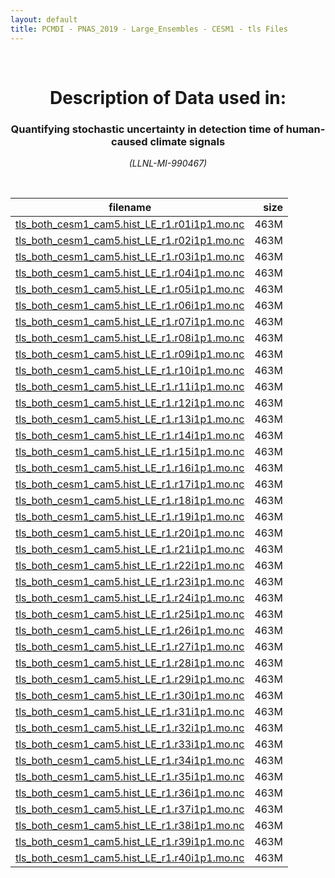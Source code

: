 ```yaml
---
layout: default
title: PCMDI - PNAS_2019 - Large_Ensembles - CESM1 - tls Files
---
```


<br>
<center>
    <p>
        <h1>Description of Data used in:</h1>
        <h3>Quantifying stochastic uncertainty in detection time of human-caused climate signals</h3>
    </p>
    <p><em>(LLNL-MI-990467)</em></p>
</center>
<br>

filename | size
   ---   | ---:
[tls_both_cesm1_cam5.hist_LE_r1.r01i1p1.mo.nc]({{site.baseurl}}/climate-data/PNAS_2019/Large_Ensembles/CESM1/tls/tls_both_cesm1_cam5.hist_LE_r1.r01i1p1.mo.nc) | 463M
[tls_both_cesm1_cam5.hist_LE_r1.r02i1p1.mo.nc]({{site.baseurl}}/climate-data/PNAS_2019/Large_Ensembles/CESM1/tls/tls_both_cesm1_cam5.hist_LE_r1.r02i1p1.mo.nc) | 463M
[tls_both_cesm1_cam5.hist_LE_r1.r03i1p1.mo.nc]({{site.baseurl}}/climate-data/PNAS_2019/Large_Ensembles/CESM1/tls/tls_both_cesm1_cam5.hist_LE_r1.r03i1p1.mo.nc) | 463M
[tls_both_cesm1_cam5.hist_LE_r1.r04i1p1.mo.nc]({{site.baseurl}}/climate-data/PNAS_2019/Large_Ensembles/CESM1/tls/tls_both_cesm1_cam5.hist_LE_r1.r04i1p1.mo.nc) | 463M
[tls_both_cesm1_cam5.hist_LE_r1.r05i1p1.mo.nc]({{site.baseurl}}/climate-data/PNAS_2019/Large_Ensembles/CESM1/tls/tls_both_cesm1_cam5.hist_LE_r1.r05i1p1.mo.nc) | 463M
[tls_both_cesm1_cam5.hist_LE_r1.r06i1p1.mo.nc]({{site.baseurl}}/climate-data/PNAS_2019/Large_Ensembles/CESM1/tls/tls_both_cesm1_cam5.hist_LE_r1.r06i1p1.mo.nc) | 463M
[tls_both_cesm1_cam5.hist_LE_r1.r07i1p1.mo.nc]({{site.baseurl}}/climate-data/PNAS_2019/Large_Ensembles/CESM1/tls/tls_both_cesm1_cam5.hist_LE_r1.r07i1p1.mo.nc) | 463M
[tls_both_cesm1_cam5.hist_LE_r1.r08i1p1.mo.nc]({{site.baseurl}}/climate-data/PNAS_2019/Large_Ensembles/CESM1/tls/tls_both_cesm1_cam5.hist_LE_r1.r08i1p1.mo.nc) | 463M
[tls_both_cesm1_cam5.hist_LE_r1.r09i1p1.mo.nc]({{site.baseurl}}/climate-data/PNAS_2019/Large_Ensembles/CESM1/tls/tls_both_cesm1_cam5.hist_LE_r1.r09i1p1.mo.nc) | 463M
[tls_both_cesm1_cam5.hist_LE_r1.r10i1p1.mo.nc]({{site.baseurl}}/climate-data/PNAS_2019/Large_Ensembles/CESM1/tls/tls_both_cesm1_cam5.hist_LE_r1.r10i1p1.mo.nc) | 463M
[tls_both_cesm1_cam5.hist_LE_r1.r11i1p1.mo.nc]({{site.baseurl}}/climate-data/PNAS_2019/Large_Ensembles/CESM1/tls/tls_both_cesm1_cam5.hist_LE_r1.r11i1p1.mo.nc) | 463M
[tls_both_cesm1_cam5.hist_LE_r1.r12i1p1.mo.nc]({{site.baseurl}}/climate-data/PNAS_2019/Large_Ensembles/CESM1/tls/tls_both_cesm1_cam5.hist_LE_r1.r12i1p1.mo.nc) | 463M
[tls_both_cesm1_cam5.hist_LE_r1.r13i1p1.mo.nc]({{site.baseurl}}/climate-data/PNAS_2019/Large_Ensembles/CESM1/tls/tls_both_cesm1_cam5.hist_LE_r1.r13i1p1.mo.nc) | 463M
[tls_both_cesm1_cam5.hist_LE_r1.r14i1p1.mo.nc]({{site.baseurl}}/climate-data/PNAS_2019/Large_Ensembles/CESM1/tls/tls_both_cesm1_cam5.hist_LE_r1.r14i1p1.mo.nc) | 463M
[tls_both_cesm1_cam5.hist_LE_r1.r15i1p1.mo.nc]({{site.baseurl}}/climate-data/PNAS_2019/Large_Ensembles/CESM1/tls/tls_both_cesm1_cam5.hist_LE_r1.r15i1p1.mo.nc) | 463M
[tls_both_cesm1_cam5.hist_LE_r1.r16i1p1.mo.nc]({{site.baseurl}}/climate-data/PNAS_2019/Large_Ensembles/CESM1/tls/tls_both_cesm1_cam5.hist_LE_r1.r16i1p1.mo.nc) | 463M
[tls_both_cesm1_cam5.hist_LE_r1.r17i1p1.mo.nc]({{site.baseurl}}/climate-data/PNAS_2019/Large_Ensembles/CESM1/tls/tls_both_cesm1_cam5.hist_LE_r1.r17i1p1.mo.nc) | 463M
[tls_both_cesm1_cam5.hist_LE_r1.r18i1p1.mo.nc]({{site.baseurl}}/climate-data/PNAS_2019/Large_Ensembles/CESM1/tls/tls_both_cesm1_cam5.hist_LE_r1.r18i1p1.mo.nc) | 463M
[tls_both_cesm1_cam5.hist_LE_r1.r19i1p1.mo.nc]({{site.baseurl}}/climate-data/PNAS_2019/Large_Ensembles/CESM1/tls/tls_both_cesm1_cam5.hist_LE_r1.r19i1p1.mo.nc) | 463M
[tls_both_cesm1_cam5.hist_LE_r1.r20i1p1.mo.nc]({{site.baseurl}}/climate-data/PNAS_2019/Large_Ensembles/CESM1/tls/tls_both_cesm1_cam5.hist_LE_r1.r20i1p1.mo.nc) | 463M
[tls_both_cesm1_cam5.hist_LE_r1.r21i1p1.mo.nc]({{site.baseurl}}/climate-data/PNAS_2019/Large_Ensembles/CESM1/tls/tls_both_cesm1_cam5.hist_LE_r1.r21i1p1.mo.nc) | 463M
[tls_both_cesm1_cam5.hist_LE_r1.r22i1p1.mo.nc]({{site.baseurl}}/climate-data/PNAS_2019/Large_Ensembles/CESM1/tls/tls_both_cesm1_cam5.hist_LE_r1.r22i1p1.mo.nc) | 463M
[tls_both_cesm1_cam5.hist_LE_r1.r23i1p1.mo.nc]({{site.baseurl}}/climate-data/PNAS_2019/Large_Ensembles/CESM1/tls/tls_both_cesm1_cam5.hist_LE_r1.r23i1p1.mo.nc) | 463M
[tls_both_cesm1_cam5.hist_LE_r1.r24i1p1.mo.nc]({{site.baseurl}}/climate-data/PNAS_2019/Large_Ensembles/CESM1/tls/tls_both_cesm1_cam5.hist_LE_r1.r24i1p1.mo.nc) | 463M
[tls_both_cesm1_cam5.hist_LE_r1.r25i1p1.mo.nc]({{site.baseurl}}/climate-data/PNAS_2019/Large_Ensembles/CESM1/tls/tls_both_cesm1_cam5.hist_LE_r1.r25i1p1.mo.nc) | 463M
[tls_both_cesm1_cam5.hist_LE_r1.r26i1p1.mo.nc]({{site.baseurl}}/climate-data/PNAS_2019/Large_Ensembles/CESM1/tls/tls_both_cesm1_cam5.hist_LE_r1.r26i1p1.mo.nc) | 463M
[tls_both_cesm1_cam5.hist_LE_r1.r27i1p1.mo.nc]({{site.baseurl}}/climate-data/PNAS_2019/Large_Ensembles/CESM1/tls/tls_both_cesm1_cam5.hist_LE_r1.r27i1p1.mo.nc) | 463M
[tls_both_cesm1_cam5.hist_LE_r1.r28i1p1.mo.nc]({{site.baseurl}}/climate-data/PNAS_2019/Large_Ensembles/CESM1/tls/tls_both_cesm1_cam5.hist_LE_r1.r28i1p1.mo.nc) | 463M
[tls_both_cesm1_cam5.hist_LE_r1.r29i1p1.mo.nc]({{site.baseurl}}/climate-data/PNAS_2019/Large_Ensembles/CESM1/tls/tls_both_cesm1_cam5.hist_LE_r1.r29i1p1.mo.nc) | 463M
[tls_both_cesm1_cam5.hist_LE_r1.r30i1p1.mo.nc]({{site.baseurl}}/climate-data/PNAS_2019/Large_Ensembles/CESM1/tls/tls_both_cesm1_cam5.hist_LE_r1.r30i1p1.mo.nc) | 463M
[tls_both_cesm1_cam5.hist_LE_r1.r31i1p1.mo.nc]({{site.baseurl}}/climate-data/PNAS_2019/Large_Ensembles/CESM1/tls/tls_both_cesm1_cam5.hist_LE_r1.r31i1p1.mo.nc) | 463M
[tls_both_cesm1_cam5.hist_LE_r1.r32i1p1.mo.nc]({{site.baseurl}}/climate-data/PNAS_2019/Large_Ensembles/CESM1/tls/tls_both_cesm1_cam5.hist_LE_r1.r32i1p1.mo.nc) | 463M
[tls_both_cesm1_cam5.hist_LE_r1.r33i1p1.mo.nc]({{site.baseurl}}/climate-data/PNAS_2019/Large_Ensembles/CESM1/tls/tls_both_cesm1_cam5.hist_LE_r1.r33i1p1.mo.nc) | 463M
[tls_both_cesm1_cam5.hist_LE_r1.r34i1p1.mo.nc]({{site.baseurl}}/climate-data/PNAS_2019/Large_Ensembles/CESM1/tls/tls_both_cesm1_cam5.hist_LE_r1.r34i1p1.mo.nc) | 463M
[tls_both_cesm1_cam5.hist_LE_r1.r35i1p1.mo.nc]({{site.baseurl}}/climate-data/PNAS_2019/Large_Ensembles/CESM1/tls/tls_both_cesm1_cam5.hist_LE_r1.r35i1p1.mo.nc) | 463M
[tls_both_cesm1_cam5.hist_LE_r1.r36i1p1.mo.nc]({{site.baseurl}}/climate-data/PNAS_2019/Large_Ensembles/CESM1/tls/tls_both_cesm1_cam5.hist_LE_r1.r36i1p1.mo.nc) | 463M
[tls_both_cesm1_cam5.hist_LE_r1.r37i1p1.mo.nc]({{site.baseurl}}/climate-data/PNAS_2019/Large_Ensembles/CESM1/tls/tls_both_cesm1_cam5.hist_LE_r1.r37i1p1.mo.nc) | 463M
[tls_both_cesm1_cam5.hist_LE_r1.r38i1p1.mo.nc]({{site.baseurl}}/climate-data/PNAS_2019/Large_Ensembles/CESM1/tls/tls_both_cesm1_cam5.hist_LE_r1.r38i1p1.mo.nc) | 463M
[tls_both_cesm1_cam5.hist_LE_r1.r39i1p1.mo.nc]({{site.baseurl}}/climate-data/PNAS_2019/Large_Ensembles/CESM1/tls/tls_both_cesm1_cam5.hist_LE_r1.r39i1p1.mo.nc) | 463M
[tls_both_cesm1_cam5.hist_LE_r1.r40i1p1.mo.nc]({{site.baseurl}}/climate-data/PNAS_2019/Large_Ensembles/CESM1/tls/tls_both_cesm1_cam5.hist_LE_r1.r40i1p1.mo.nc) | 463M